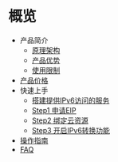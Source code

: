 # 概览


* 产品简介
    * [原理架构](/ipv6translation/introduction/structure)
    * [产品优势](/ipv6translation/introduction/advantages)
    * [使用限制](/ipv6translation/introduction/restriction)
* [产品价格](/ipv6translation/price)
* 快速上手
    * [搭建提供IPv6访问的服务](/ipv6translation/briefguide/newuser)
    * [Step1 申请EIP](/ipv6translation/briefguide/step1)
    * [Step2 绑定云资源](/ipv6translation/briefguide/step2)
    * [Step3 开启IPv6转换功能](/ipv6translation/briefguide/step3)
* [操作指南](/ipv6translation/guide)
* [FAQ](/ipv6translation/faq)      